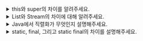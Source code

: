 <details>
<summary>this와 super의 차이를 알려주세요.</summary>
<br/>
this는 자기 자신의 메모리를 가르키거나, 생성자에서 다른 생성자를 호출할 경우에, 혹은 인스턴스 자신의 주소를 반환할 때 사용합니다.
이와 반대로 super는 상속관계에 있을 때 자식클래스에서 사용을 합니다. 자식 클래스에서 같은 이름의 데이터 멤버가 있는 경우 부모 클래스의 데이터 멤버에 액세스하거나, 부모 클래스의 기본 생성자, 혹은 매개 변수가 있는 생성자를 호출합니다. 또한 자식 클래스에서 재정의된 메서드가 있을 때, 부모 클래스의 메서드를 호출하고 싶은 경우에도 super를 사용합니다.

```java
class Animal {
    String name;

    // 부모 클래스의 생성자
    Animal(String name) {
        // this를 사용하여 인스턴스 변수와 매개변수 구분
        this.name = name;
    }

    void sound() {
        System.out.println(name + " makes a sound.");
    }
}

class Dog extends Animal {
    int age;

    // 자식 클래스의 생성자
    Dog(String name, int age) {
        // super를 사용하여 부모 클래스의 생성자 호출
        super(name);
        // this를 사용하여 인스턴스 변수와 매개변수 구분
        this.age = age;
    }

    // 부모 클래스의 메서드를 재정의
    @Override
    void sound() {
        // super를 사용하여 부모 클래스의 메서드 호출
        super.sound();
        System.out.println(name + " barks.");
    }

    void displayInfo() {
        // this를 사용하여 현재 객체의 메서드를 호출
        System.out.println("Dog's Name: " + this.name);
        System.out.println("Dog's Age: " + this.age);
    }
}

public class Main {
    public static void main(String[] args) {
        Dog dog = new Dog("Buddy", 5);
        
        // this 키워드를 사용하는 메서드
        dog.displayInfo();
        
        // super 키워드를 사용하는 메서드
        dog.sound();
    }
}
```
출력은 아래와 같다.

```md
Dog's Name: Buddy
Dog's Age: 5
Buddy makes a sound.
Buddy barks.
```
<br/>
</details>

<details>
<summary>List와 Stream의 차이에 대해 알려주세요.</summary>
<br/>
먼저 목적에 있어서 차이가 있습니다. List는 정보를 저장하는 것이 목적이라면, Stream은 데이터를 처리하는 데에 목적이 있습니다. 이러한 목적의 차이로 인해 데이터 변경의 가능성은 List에서는 있지만, Stream은 없고 저장 공간을 독립적으로 갖지 않습니다. Stream은 Lazy 실행을 구현하였기에 계산이 필요없는 데이터에는 관심이 없어 데이터 처리에서 list보다 상대적으로 빠르다는 장점이 있습니다. Stream은 또한 parallelStream을 사용하여 병렬화를 쉽게 할 수 있습니다.
<br/>
</details>

<details>
<summary>Java에서 직렬화가 무엇인지 설명해주세요.</summary>
<br/>
직렬화는 java에서 사용되는 object나 data들을 다른 컴퓨터의 java 시스템에서도 사용할 수 있도록 바이트 스트림 형태로 연속적인 데이터로 바꾸는 포맷 변환 기술입니다. JVM의 heap이나 stack 메모리에 상주하고 있는 객체 데이터를 직렬화를 통해 바이트 형태로 변환하여 외부 저장소에 저장하는 것입니다.

<br/>
<details style="margin-left: 20px;">
<summary>변환된 데이터를 다른 컴퓨터에서 어떻게 읽나요?</summary>
<br/>
직렬화된 데이터(바이트 스트림)를 네트워크나 파일 등으로부터 입력받은 후 이를 역직렬화하여 메모리에 원래의 객체를 다시 생성합니다. 이 때 기존 컴퓨터와 다른 컴퓨터는 동일한 클래스 구조를 공유하고 있어야 하고 serialVersionUID와 같은 클래스 버전이 일치해야합니다.

<br/>
</details>

<details style="margin-left: 20px;">
<summary>직렬화와 Json의 차이를 알려주세요.</summary>
<br/>
직렬화는 java에서만 사용하지만 json은 웹 뿐만 아니라 게임 등에서도 사용가능하고,
python, javascript 등 범용성 있게 사용이 가능합니다.

<br/>
</details>

<details style="margin-left: 20px;">
<summary>직렬화의 장점과 단점을 알려주세요.</summary>
<br/>
자바 직렬화의 장점은 먼저 자바에 최적화되어 있고, 자바의 reference 타입, 예를 들어 class나 interface에 대해 제약 없이 외부에 내보낼 수 있습니다.
단점으로는 직렬화는 데이터 뿐만 아니라 타입 정보, 클래스 메타 데이터 등을 가지고 있어 json에 비해 2배 이상 큽니다. 또한 역직렬화는 생성자 없이 인스턴스화가 가능하기에 보안 문제가 존재합니다.

<br/>
</details>
<br/>
</details>

<details>
<summary>static, final, 그리고 static final의 차이를 설명해주세요.</summary>
<br/>
static 키워드를 가진 멤버는 값이 클래스의 모든 인스턴스에 대해 동일하여 전역이라고 이해할 수 있고, 상수가 아니기에 변경될 수 있습니다. 그리고 메소드 영역에 저장되어 Garbage collector가 작동하지 않아 시스템 종료까지 메모리에 남게 됩니다.
final 키워드가 붙은 변수는 상수입니다. 하지만 값을 받아 오기 전까지는 final 변수에 어떤 값이든 넣을 수 있어 완전한 상수라고는 할 수 없습니다.
static final은 이름에서 보이듯 static과 final을 합친 것으로, 클래스의 모든 인스턴스에 대해 동일함과 동시에 변수에 값이 할당되면 절대 변경할 수 없는 상수를 만드는 방법입니다. 따라서 static에서 변할 수 없고, final이지만 처음부터 값을 할당해야만 하는 키워드입니다.

<br/>
</details>